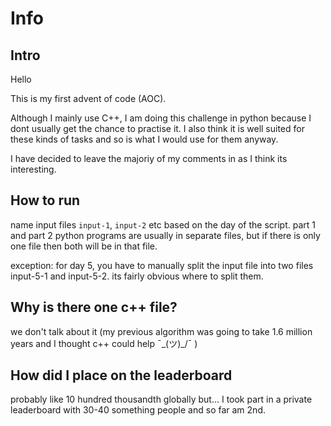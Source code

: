 # Info
## Intro
Hello

This is my first advent of code (AOC).

Although I mainly use C++, I am doing this challenge in python because I dont usually get the chance to practise it. I also think it is well suited for these kinds of tasks and so is what I would use for them anyway.

I have decided to leave the majoriy of my comments in as I think its interesting.

## How to run
name input files `input-1`, `input-2` etc based on the day of the script.
part 1 and part 2 python programs are usually in separate files, but if there is only one file then both will be in that file.

exception: for day 5, you have to manually split the input file into two files input-5-1 and input-5-2. its fairly obvious where to split them.
## Why is there one c++ file?
we don't talk about it (my previous algorithm was going to take 1.6 million years and I thought c++ could help ¯\_(ツ)_/¯ )

## How did I place on the leaderboard
probably like 10 hundred thousandth globally but...
I took part in a private leaderboard with 30-40 something people and so far am 2nd.

